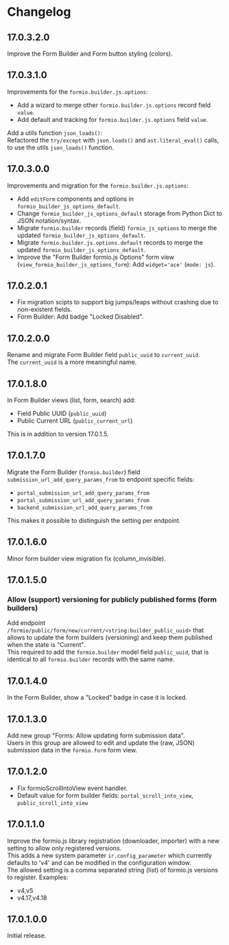 # Changelog

## 17.0.3.2.0

Improve the Form Builder and Form button styling (colors).

## 17.0.3.1.0

Improvements for the `formio.builder.js.options`:
- Add a wizard to merge other `formio.builder.js.options` record field `value`.
- Add default and tracking for `formio.builder.js.options` field `value`.

Add a utils function `json_loads()`:\
Refactored the `try/except` with `json.loads()` and `ast.literal_eval()` calls, to use the utils `json_loads()` function.

## 17.0.3.0.0

Improvements and migration for the `formio.builder.js.options`:
- Add `editForm` components and options in `formio_builder_js_options_default`.
- Change `formio_builder_js_options_default` storage from Python Dict to JSON notation/syntax.
- Migrate `formio.builder` records (field) `formio_js_options` to merge the updated `formio_builder_js_options_default`.
- Migrate `formio.builder.js.options.default` records to merge the updated `formio_builder_js_options_default`.
- Improve the "Form Builder formio.js Options" form view (`view_formio_builder_js_options_form`): Add `widget='ace'` (`mode: js`).

## 17.0.2.0.1

- Fix migration scipts to support big jumps/leaps without crashing due to non-existent fields.
- Form Builder: Add badge "Locked Disabled".

## 17.0.2.0.0

Rename and migrate Form Builder field `public_uuid` to `current_uuid`.\
The `current_uuid` is a more meaningful name.

## 17.0.1.8.0

In Form Builder views (list, form, search) add:
- Field Public UUID (`public_uuid`)
- Public Current URL (`public_current_url`)

This is in addition to version 17.0.1.5.

## 17.0.1.7.0

Migrate the Form Builder (`formio.builder`) field `submission_url_add_query_params_from` to endpoint specific fields:
- `portal_submission_url_add_query_params_from`
- `portal_submission_url_add_query_params_from`
- `backend_submission_url_add_query_params_from`

This makes it possible to distinguish the setting per endpoint.

## 17.0.1.6.0

Minor form builder view migration fix (column_invisible).

## 17.0.1.5.0

### Allow (support) versioning for publicly published forms (form builders)

Add endpoint `/formio/public/form/new/current/<string:builder_public_uuid>` that allows to update the form builders (versioning) and keep them published when the state is "Current".\
This required to add the `formio.builder` model field `public_uuid`, that is identical to all `formio.builder` records with the same name.

## 17.0.1.4.0

In the Form Builder, show a "Locked" badge in case it is locked.

## 17.0.1.3.0

Add new group "Forms: Allow updating form submission data".\
Users in this group are allowed to edit and update the (raw, JSON) submission data in the `formio.form` form view.

## 17.0.1.2.0

- Fix formioScrollIntoView event handler.
- Default value for form builder fields: `portal_scroll_into_view`, `public_scroll_into_view`

## 17.0.1.1.0

Improve the formio.js library registration (downloader, importer) with a new setting to allow only registered versions.\
This adds a new system parameter `ir.config_parameter` which currently defaults to 'v4' and can be modified in the configuration window.\
The allowed setting is a comma separated string (list) of formio.js versions to register. Examples:
- v4,v5
- v4.17,v4.18

## 17.0.1.0.0

Initial release.
